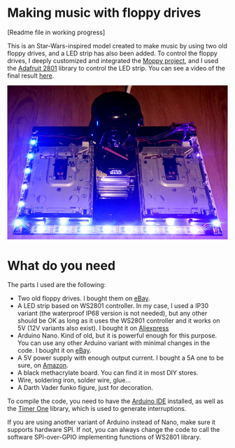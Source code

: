 # Making music with floppy drives

[Readme file in working progress]

This is an Star-Wars-inspired model created to make music by using two old floppy drives, and a LED strip has also been added. To control the floppy drives, I deeply customized and integrated the [Moppy project](https://github.com/SammyIAm/Moppy2), and I used the [Adafruit 2801](https://github.com/adafruit/Adafruit-WS2801-Library) library to control the LED strip. You can see a video of the final result [here](https://youtu.be/pWgEK_t-BJY).

![Model image](/image/01_floppy_music_model.jpg)


# What do you need
The parts I used are the following:
- Two old floppy drives. I bought them on [eBay](https://www.ebay.com/).
- A LED strip based on WS2801 controller. In my case, I used a IP30 variant (the waterproof IP68 version is not needed), but any other should be OK as long as it uses the WS2801 controller and it works on 5V (12V variants also exist). I bought it on [Aliexpress](https://es.aliexpress.com/item/32794195484.html?spm=a2g0s.9042311.0.0.7f1263c0XuWP32)
- Arduino Nano. Kind of old, but it is powerful enough for this purpose. You can use any other Arduino variant with minimal changes in the code. I bought it on [eBay](https://www.ebay.com/).
- A 5V power supply with enough output current. I bought a 5A one to be sure, on [Amazon](https://www.amazon.es/gp/product/B013QWW4DO/).
- A black methacrylate board. You can find it in most DIY stores.
- Wire, soldering iron, solder wire, glue...
- A Darth Vader funko figure, just for decoration.

To compile the code, you need to have the [Arduino IDE](https://www.arduino.cc/en/main/software) installed, as well as the [Timer One](https://playground.arduino.cc/Code/Timer1/) library, which is used to generate interruptions.

If you are using another variant of Arduino instead of Nano, make sure it supports hardware SPI. If not, you can always change the code to call the software SPI-over-GPIO implementing functions of WS2801 library.




